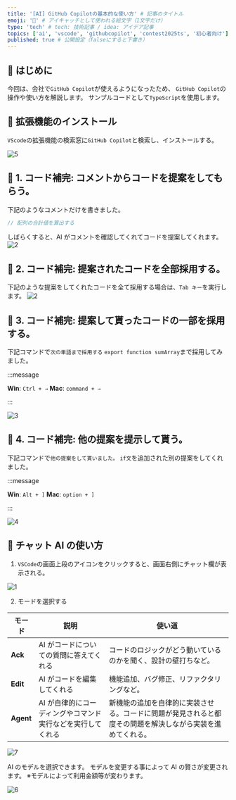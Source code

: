 ```yaml
---
title: '[AI] GitHub Copilotの基本的な使い方' # 記事のタイトル
emoji: '🧠' # アイキャッチとして使われる絵文字（1文字だけ）
type: 'tech' # tech: 技術記事 / idea: アイデア記事
topics: ['ai', 'vscode', 'githubcopilot', 'contest2025ts', '初心者向け'] # タグ。["markdown", "rust", "aws"]のように指定する
published: true # 公開設定（falseにすると下書き）
---
```


## 🌱 はじめに

今回は、会社で`GitHub Copilot`が使えるようになったため、
`GitHub Copilot`の操作や使い方を解説します。
サンプルコードとして`TypeScript`を使用します。

## 🌱 拡張機能のインストール

`VScode`の拡張機能の検索窓に`GitHub Copilot`と検索し、インストールする。

![5](/images/articles/ai-github-copilot/5.png)

## 🌱 1. コード補完: コメントからコードを提案をしてもらう。

下記のようなコメントだけを書きました。

```ts
// 配列の合計値を算出する
```

しばらくすると、AI がコメントを確認してくれてコードを提案してくれます。
![2](/images/articles/ai-github-copilot/2.png)

## 🌱 2. コード補完: 提案されたコードを全部採用する。

下記のような提案をしてくれたコードを全て採用する場合は、`Tab キー`を実行します。
![2](/images/articles/ai-github-copilot/2.png)

## 🌱 3. コード補完: 提案して貰ったコードの一部を採用する。

下記コマンドで`次の単語まで採用する`
`export function sumArray`まで採用してみました。

:::message

**Win**: `Ctrl + →`
**Mac**: `command + →`

:::

![3](/images/articles/ai-github-copilot/3.png)

## 🌱 4. コード補完: 他の提案を提示して貰う。

下記コマンドで`他の提案をして貰いました。`
`if文`を追加された別の提案をしてくれました。

:::message

**Win**: `Alt + ]`
**Mac**: `option + ]`

:::

![4](/images/articles/ai-github-copilot/4.png)

## 🌱 チャット AI の使い方

1. `VSCode`の画面上段のアイコンをクリックすると、画面右側にチャット欄が表示される。

![1](/images/articles/ai-github-copilot/1.png)

2. モードを選択する

| モード    | 説明                                                        | 使い道                                                                                                     |
| --------- | ----------------------------------------------------------- | ---------------------------------------------------------------------------------------------------------- |
| **Ack**   | AI がコードについての質問に答えてくれる                     | コードのロジックがどう動いているのかを聞く、設計の壁打ちなど。                                             |
| **Edit**  | AI がコードを編集してくれる                                 | 機能追加、バグ修正、リファクタリングなど。                                                                 |
| **Agent** | AI が自律的にコーディングやコマンド実行などを実行してくれる | 新機能の追加を自律的に実装させる。コードに問題が発見されると都度その問題を解決しながら実装を進めてくれる。 |

![7](/images/articles/ai-github-copilot/7.png)

AI のモデルを選択できます。
モデルを変更する事によって AI の賢さが変更されます。
※モデルによって利用金額等が変わります。

![6](/images/articles/ai-github-copilot/6.png)
